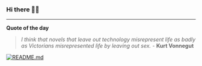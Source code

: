 ### Hi there 👋🏻


---

**Quote of the day**

> *I think that novels that leave out technology misrepresent life as badly as Victorians misrepresented life by leaving out sex.* - **Kurt Vonnegut** 

[![README.md](https://github.com/marcolovazzano/marcolovazzano/actions/workflows/readme.yml/badge.svg?branch=main)](https://github.com/marcolovazzano/marcolovazzano/actions/workflows/readme.yml)

